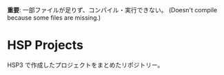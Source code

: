 **重要**: 一部ファイルが足りず、コンパイル・実行できない。 (Doesn't compile because some files are missing.)

# HSP Projects
HSP3 で作成したプロジェクトをまとめたリポジトリー。
